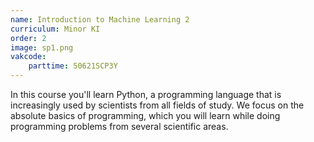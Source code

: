 ```yaml
---
name: Introduction to Machine Learning 2
curriculum: Minor KI
order: 2
image: sp1.png
vakcode:
    parttime: 50621SCP3Y
---
```


In this course you'll learn Python, a programming language that is increasingly used by scientists from all fields of study. We focus on the absolute basics of programming, which you will learn while doing programming problems from several scientific areas.
